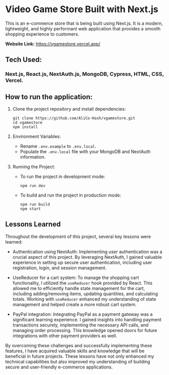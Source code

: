 # Video Game Store Built with Next.js

This is an e-commerce store that is being built using Next.js. It is a modern, lightweight, and highly performant web application that provides a smooth shopping experience to customers.

**Website Link:** https://vgamestore.vercel.app/


 ## Tech Used:

 ### Next.js, React.js, NextAuth.js, MongoDB, Cypress, HTML, CSS, Vercel.


## How to run the application:

1. Clone the project repository and install dependencies:

    ```shell
    git clone https://github.com/AliCo-Hash/vgamestore.git
    cd vgamestore
    npm install
    ```

2. Environment Variables:
    - Rename `.env.example` to `.env.local`.
    - Populate the `.env.local` file with your MongoDB and NextAuth information.

3. Running the Project:
    - To run the project in development mode:
      ```shell
      npm run dev
      ```
    - To build and run the project in production mode:
      ```shell
      npm run build
      npm start
      ```

## Lessons Learned

Throughout the development of this project, several key lessons were learned:

- Authentication using NextAuth: Implementing user authentication was a crucial aspect of this project. By leveraging NextAuth, I gained valuable experience in setting up secure user authentication, including user registration, login, and session management.

- UseReducer for a cart system: To manage the shopping cart functionality, I utilized the `useReducer` hook provided by React. This allowed me to efficiently handle state management for the cart, including adding/removing items, updating quantities, and calculating totals. Working with `useReducer` enhanced my understanding of state management and helped create a more robust cart system.

- PayPal integration: Integrating PayPal as a payment gateway was a significant learning experience. I gained insights into handling payment transactions securely, implementing the necessary API calls, and managing order processing. This knowledge opened doors for future integrations with other payment providers as well.

By overcoming these challenges and successfully implementing these features, I have acquired valuable skills and knowledge that will be beneficial in future projects. These lessons have not only enhanced my technical capabilities but also improved my understanding of building secure and user-friendly e-commerce applications.

  
